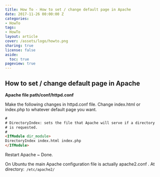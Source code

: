 ```yaml
---
title: How To - How to set / change default page in Apache
date: 2017-11-26 00:00:00 Z
categories:
- HowTo
tags:
- HowTo
layout: article
cover: /assets/logo/howto.png
sharing: true
license: false
aside:
  toc: true
pageview: true
---
```



## How to set / change default page in Apache

**Apache file path/conf/httpd.conf**

Make the following changes in httpd.conf file. Change index.html or index.php to
whatever default page you want.

```html
#
# DirectoryIndex: sets the file that Apache will serve if a directory
# is requested.
#
<IfModule dir_module>
DirectoryIndex index.html index.php
</IfModule>
```

Restart Apache \~ Done.

On Ubuntu the main Apache configuration file is actually apache2.conf . At
directory:` /etc/apache2/`
